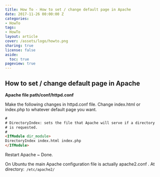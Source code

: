 ```yaml
---
title: How To - How to set / change default page in Apache
date: 2017-11-26 00:00:00 Z
categories:
- HowTo
tags:
- HowTo
layout: article
cover: /assets/logo/howto.png
sharing: true
license: false
aside:
  toc: true
pageview: true
---
```



## How to set / change default page in Apache

**Apache file path/conf/httpd.conf**

Make the following changes in httpd.conf file. Change index.html or index.php to
whatever default page you want.

```html
#
# DirectoryIndex: sets the file that Apache will serve if a directory
# is requested.
#
<IfModule dir_module>
DirectoryIndex index.html index.php
</IfModule>
```

Restart Apache \~ Done.

On Ubuntu the main Apache configuration file is actually apache2.conf . At
directory:` /etc/apache2/`
